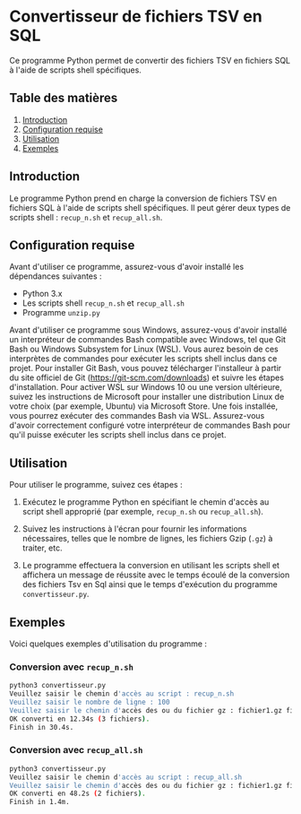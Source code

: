 # Convertisseur de fichiers TSV en SQL

Ce programme Python permet de convertir des fichiers TSV en fichiers SQL à l'aide de scripts shell spécifiques.

## Table des matières

1. [Introduction](#introduction)
2. [Configuration requise](#configuration-requise)
3. [Utilisation](#utilisation)
4. [Exemples](#exemples)

## Introduction

Le programme Python prend en charge la conversion de fichiers TSV en fichiers SQL à l'aide de scripts shell spécifiques. Il peut gérer deux types de scripts shell : `recup_n.sh` et `recup_all.sh`.

## Configuration requise

Avant d'utiliser ce programme, assurez-vous d'avoir installé les dépendances suivantes :
- Python 3.x
- Les scripts shell `recup_n.sh` et `recup_all.sh`
- Programme `unzip.py`

Avant d'utiliser ce programme sous Windows, assurez-vous d'avoir installé un interpréteur de commandes Bash compatible avec Windows, tel que Git Bash ou Windows Subsystem for Linux (WSL). Vous aurez besoin de ces interprètes de commandes pour exécuter les scripts shell inclus dans ce projet.
Pour installer Git Bash, vous pouvez télécharger l'installeur à partir du site officiel de Git (https://git-scm.com/downloads) et suivre les étapes d'installation.
Pour activer WSL sur Windows 10 ou une version ultérieure, suivez les instructions de Microsoft pour installer une distribution Linux de votre choix (par exemple, Ubuntu) via Microsoft Store. Une fois installée, vous pourrez exécuter des commandes Bash via WSL.
Assurez-vous d'avoir correctement configuré votre interpréteur de commandes Bash pour qu'il puisse exécuter les scripts shell inclus dans ce projet.


## Utilisation

Pour utiliser le programme, suivez ces étapes :

1. Exécutez le programme Python en spécifiant le chemin d'accès au script shell approprié (par exemple, `recup_n.sh` ou `recup_all.sh`).

2. Suivez les instructions à l'écran pour fournir les informations nécessaires, telles que le nombre de lignes, les fichiers Gzip (`.gz`) à traiter, etc.

3. Le programme effectuera la conversion en utilisant les scripts shell et affichera un message de réussite avec le temps écoulé de la conversion des fichiers Tsv en Sql ainsi que le temps d'exécution du programme `convertisseur.py`.

## Exemples

Voici quelques exemples d'utilisation du programme :

### Conversion avec `recup_n.sh`

```bash
python3 convertisseur.py
Veuillez saisir le chemin d'accès au script : recup_n.sh
Veuillez saisir le nombre de ligne : 100
Veuillez saisir le chemin d'accès des ou du fichier gz : fichier1.gz fichier2.gz fichier3.gz
OK converti en 12.34s (3 fichiers).
Finish in 30.4s.
```

### Conversion avec `recup_all.sh`

```bash
python3 convertisseur.py
Veuillez saisir le chemin d'accès au script : recup_all.sh
Veuillez saisir le chemin d'accès des ou du fichier gz : fichier1.gz fichier2.gz 
OK converti en 48.2s (2 fichiers).
Finish in 1.4m.

